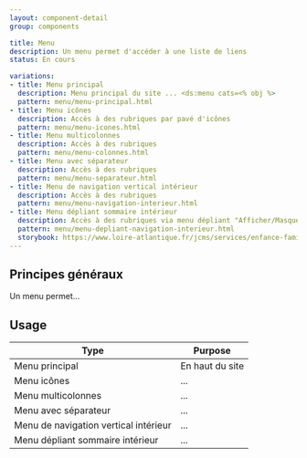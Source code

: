 ```yaml
---
layout: component-detail
group: components

title: Menu
description: Un menu permet d'accéder à une liste de liens
status: En cours

variations:
- title: Menu principal
  description: Menu principal du site ... <ds:menu cats=<% obj %>
  pattern: menu/menu-principal.html
- title: Menu icônes
  description: Accès à des rubriques par pavé d'icônes
  pattern: menu/menu-icones.html
- title: Menu multicolonnes
  description: Accès à des rubriques
  pattern: menu/menu-colonnes.html
- title: Menu avec séparateur
  description: Accès à des rubriques
  pattern: menu/menu-separateur.html
- title: Menu de navigation vertical intérieur
  description: Accès à des rubriques
  pattern: menu/menu-navigation-interieur.html
- title: Menu dépliant sommaire intérieur
  description: Accès à des rubriques via menu dépliant "Afficher/Masquer le sommaire"
  pattern: menu/menu-depliant-navigation-interieur.html
  storybook: https://www.loire-atlantique.fr/jcms/services/enfance-familles/la-maternite-et-la-petite-enfance/preparer-l-arrivee-d-un-enfant-fr-t1_8460
---
```


## Principes généraux

Un menu permet...

## Usage

| Type              | Purpose                                                                          |
| ---------------   |----------------------------------------------------------------------------------|
| Menu principal    | En haut du site                                |
| Menu icônes       | ...                           |
| Menu multicolonnes| ...                       |
| Menu avec séparateur| ...                       |
| Menu de navigation vertical intérieur| ...                       |
| Menu dépliant sommaire intérieur| ...                       |

